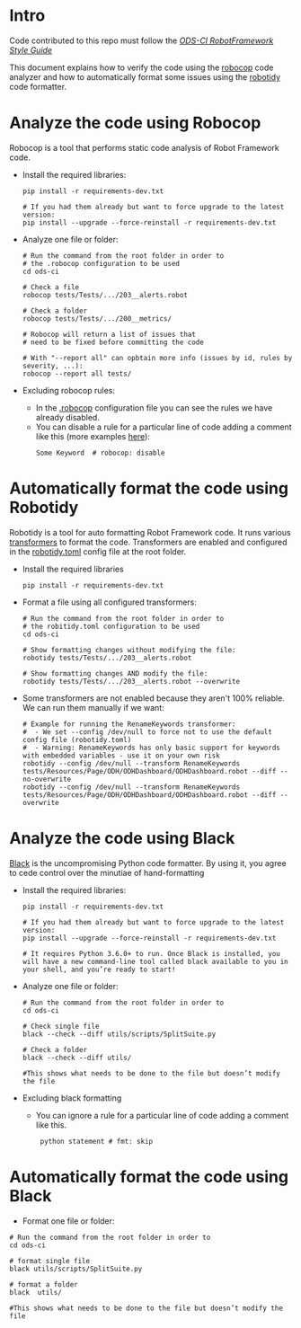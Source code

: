 # Intro

Code contributed to this repo must follow the _[ODS-CI RobotFramework Style Guide](https://docs.google.com/document/d/11ZJOPI1uq-0Wl6a2V8fkAv_TQhfzp9t_IjXAheaJxmQ/edit?usp=sharing)_

This document explains how to verify the code using the [robocop](https://robocop.readthedocs.io) code analyzer and how to automatically format some issues using the [robotidy](https://robotidy.readthedocs.io) code formatter.


# Analyze the code using Robocop

Robocop is a tool that performs static code analysis of Robot Framework code.

- Install the required libraries:

  ```
  pip install -r requirements-dev.txt

  # If you had them already but want to force upgrade to the latest version:
  pip install --upgrade --force-reinstall -r requirements-dev.txt
  ```

- Analyze one file or folder:
  ```
  # Run the command from the root folder in order to
  # the .robocop configuration to be used
  cd ods-ci

  # Check a file
  robocop tests/Tests/.../203__alerts.robot

  # Check a folder
  robocop tests/Tests/.../200__metrics/

  # Robocop will return a list of issues that
  # need to be fixed before committing the code

  # With "--report all" can opbtain more info (issues by id, rules by severity, ...):
  robocop --report all tests/
  ```

- Excluding robocop rules:
  - In the [.robocop](https://github.com/red-hat-data-services/ods-ci/blob/master/.robocop) configuration file you can see the rules we have already disabled.
  -  You can disable a rule for a particular line of code adding a comment like this (more examples [here](https://robocop.readthedocs.io/en/stable/including_rules.html#ignore-rule-from-source-code)):
     ```
     Some Keyword  # robocop: disable
     ```


 # Automatically format the code using Robotidy

 Robotidy is a tool for auto formatting Robot Framework code. It runs various [transformers](https://robotidy.readthedocs.io/en/latest/transformers/index.html) to format the code. Transformers are enabled and configured in the [robotidy.toml](https://github.com/red-hat-data-services/ods-ci/blob/master/robotidy.toml) config file at the root folder.

 - Install the required libraries
    ```
    pip install -r requirements-dev.txt
    ```

- Format a file using all configured transformers:
  ```
  # Run the command from the root folder in order to
  # the robitidy.toml configuration to be used
  cd ods-ci

  # Show formatting changes without modifying the file:
  robotidy tests/Tests/.../203__alerts.robot

  # Show formatting changes AND modify the file:
  robotidy tests/Tests/.../203__alerts.robot --overwrite
  ```

- Some transformers are not enabled because they aren't 100% reliable. We can run them manually if we want:
  ```
  # Example for running the RenameKeywords transformer:
  #  - We set --config /dev/null to force not to use the default config file (robotidy.toml)
  #  - Warning: RenameKeywords has only basic support for keywords with embedded variables - use it on your own risk
  robotidy --config /dev/null --transform RenameKeywords  tests/Resources/Page/ODH/ODHDashboard/ODHDashboard.robot --diff --no-overwrite
  robotidy --config /dev/null --transform RenameKeywords  tests/Resources/Page/ODH/ODHDashboard/ODHDashboard.robot --diff --overwrite
  ```

# Analyze the code using Black

[Black](https://black.readthedocs.io/en/stable/usage_and_configuration/index.html) is the uncompromising Python code formatter. By using it, you agree to cede control over the minutiae of hand-formatting

- Install the required libraries:
  ```
  pip install -r requirements-dev.txt

  # If you had them already but want to force upgrade to the latest version:
  pip install --upgrade --force-reinstall -r requirements-dev.txt

  # It requires Python 3.6.0+ to run. Once Black is installed, you will have a new command-line tool called black available to you in your shell, and you’re ready to start!
  ```

- Analyze one file or folder:
  ```
  # Run the command from the root folder in order to
  cd ods-ci

  # Check single file
  black --check --diff utils/scripts/SplitSuite.py

  # Check a folder
  black --check --diff utils/

  #This shows what needs to be done to the file but doesn’t modify the file
  ```

- Excluding black formatting

  - You can ignore a rule for a particular line of code adding a comment like this.
     ```
      python statement # fmt: skip
     ```

# Automatically format the code using Black
  - Format one file or folder:
  ```
  # Run the command from the root folder in order to
  cd ods-ci

  # format single file
  black utils/scripts/SplitSuite.py

  # format a folder
  black  utils/

  #This shows what needs to be done to the file but doesn’t modify the file
  ```
